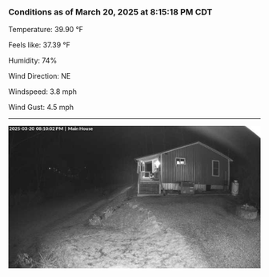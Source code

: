 ### Conditions as of March 20, 2025 at 8:15:18 PM CDT 

Temperature: 39.90 &deg;F

Feels like: 37.39 &deg;F

Humidity: 74%

Wind Direction: NE

Windspeed: 3.8 mph

Wind Gust: 4.5 mph

---

<img src="./images/latest.jpeg"/>


